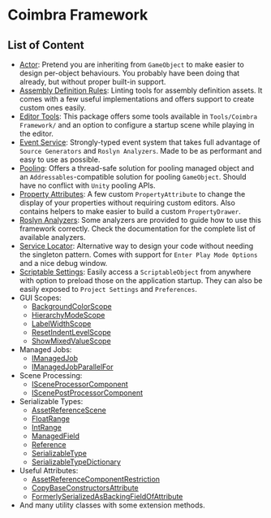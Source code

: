 ﻿# Coimbra Framework

## List of Content

- [Actor](Actor.md): Pretend you are inheriting from `GameObject` to make easier to design per-object behaviours. You probably have been doing that already, but without proper built-in support.
- [Assembly Definition Rules](AssemblyDefinitionRules.md): Linting tools for assembly definition assets. It comes with a few useful implementations and offers support to create custom ones easily.
- [Editor Tools](EditorTools.md): This package offers some tools available in `Tools/Coimbra Framework/` and an option to configure a startup scene while playing in the editor.
- [Event Service](EventService.md): Strongly-typed event system that takes full advantage of `Source Generators` and `Roslyn Analyzers`. Made to be as performant and easy to use as possible.
- [Pooling](Pooling.md): Offers a thread-safe solution for pooling managed object and an `Addressables`-compatible solution for pooling `GameObject`. Should have no conflict with `Unity` pooling APIs.
- [Property Attributes](PropertyAttributes.md): A few custom `PropertyAttribute` to change the display of your properties without requiring custom editors. Also contains helpers to make easier to build a custom `PropertyDrawer`.
- [Roslyn Analyzers](RoslynAnalyzers.md): Some analyzers are provided to guide how to use this framework correctly. Check the documentation for the complete list of available analyzers.
- [Service Locator](ServiceLocator.md): Alternative way to design your code without needing the singleton pattern. Comes with support for `Enter Play Mode Options` and a nice debug window.
- [Scriptable Settings](ScriptableSettings.md): Easily access a `ScriptableObject` from anywhere with option to preload those on the application startup. They can also be easily exposed to `Project Settings` and `Preferences`.
- GUI Scopes:
    - [BackgroundColorScope](../Coimbra.Editor/GUIScopes/BackgroundColorScope.cs)
    - [HierarchyModeScope](../Coimbra.Editor/GUIScopes/HierarchyModeScope.cs)
    - [LabelWidthScope](../Coimbra.Editor/GUIScopes/LabelWidthScope.cs)
    - [ResetIndentLevelScope](../Coimbra.Editor/GUIScopes/ResetIndentLevelScope.cs)
    - [ShowMixedValueScope](../Coimbra.Editor/GUIScopes/ShowMixedValueScope.cs)
- Managed Jobs:
    - [IManagedJob](../Coimbra.Jobs/IManagedJob.cs)
    - [IManagedJobParallelFor](../Coimbra.Jobs/IManagedJobParallelFor.cs)
- Scene Processing:
    - [ISceneProcessorComponent](../Coimbra/ISceneProcessorComponent.cs)
    - [IScenePostProcessorComponent](../Coimbra/IScenePostProcessorComponent.cs)
- Serializable Types:
    - [AssetReferenceScene](../Coimbra/AssetReferenceScene.cs)
    - [FloatRange](../Coimbra/FloatRange.cs)
    - [IntRange](../Coimbra/IntRange.cs)
    - [ManagedField](../Coimbra/ManagedField`1.cs)
    - [Reference](../Coimbra/Reference`1.cs)
    - [SerializableType](../Coimbra/SerializableType`1.cs)
    - [SerializableTypeDictionary](../Coimbra/SerializableTypeDictionary`3.cs)
- Useful Attributes:
    - [AssetReferenceComponentRestriction](../Coimbra/AssetReferenceComponentRestriction.cs)
    - [CopyBaseConstructorsAttribute](../Coimbra/CopyBaseConstructorsAttribute.cs)
    - [FormerlySerializedAsBackingFieldOfAttribute](../Coimbra/FormerlySerializedAsBackingFieldOfAttribute.cs)
- And many utility classes with some extension methods.
